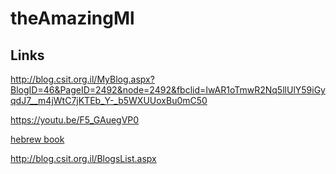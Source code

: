 # theAmazingMl

## Links  
http://blog.csit.org.il/MyBlog.aspx?BlogID=46&PageID=2492&node=2492&fbclid=IwAR1oTmwR2Nq5llUlY59iGyqdJ7__m4jWtC7jKTEb_Y-_b5WXUUoxBu0mC50  

https://youtu.be/F5_GAuegVP0  

   
[hebrew book](https://github.com/AvrahamRaviv/Deep-Learning-in-Hebrew)  

http://blog.csit.org.il/BlogsList.aspx  

